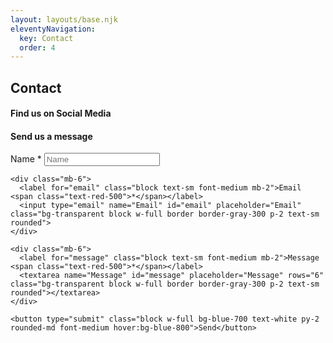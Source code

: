 ```yaml
---
layout: layouts/base.njk
eleventyNavigation:
  key: Contact
  order: 4
---
```

<div class="min-h-[50vh] grid place-content-center justify-items-center relative">
  <h2 class="font-bold text-4xl my-5">Contact</h2>
  <!-- <p class="font-light text-xl">Read our data driven and evidence based Tales</p> -->
  <!-- <a class="text-6xl font-light absolute bottom-5 text-gray-300 animate-bounce" href="#maincontent"><span class="iconify" data-icon="mdi-chevron-down"></span></a> -->
</div>

<div id="maincontent" class="max-w-[30rem] mx-auto">
  <h4 class="font-medium text-md text-center mb-2">Find us on Social Media</h4>
  <div class="flex justify-center gap-3 text-xl mb-20">
      <a href="mailto:tinydatatales@gmail.com"><span class="iconify text-[#f2a60c]" data-icon="mdi-email"></span></a>
      <a href="https://twitter.com/tinydatatales"><span class="iconify text-[#1A8CD8]" data-icon="mdi-twitter"></span></a>
      <a href="https://www.instagram.com/tinydatatales/"><span class="iconify text-[#FF3040]" data-icon="mdi-instagram"></span></a>
      <a href="https://github.com/tinydatatales"><span class="iconify text-[#010409]" data-icon="mdi-github"></span></a>
  </div>

  <h4 class="font-medium text-md text-center mb-2">Send us a message</h4>
  <form name="Contact Form" method="POST" action="success" data-netlify="true" onSubmite="submit" data-netlify-honeypot="bot-field">
    <input name="bot-field" hidden>
    <div class="mb-6">
      <label for="name" class="block text-sm font-medium mb-2">Name <span class="text-red-500">*</span></label>
      <input type="text" name="Name" id="name" placeholder="Name" class="bg-transparent block w-full border border-gray-300 p-2 text-sm rounded">
    </div>
  
    <div class="mb-6">
      <label for="email" class="block text-sm font-medium mb-2">Email <span class="text-red-500">*</span></label>
      <input type="email" name="Email" id="email" placeholder="Email" class="bg-transparent block w-full border border-gray-300 p-2 text-sm rounded">
    </div>
  
    <div class="mb-6">
      <label for="message" class="block text-sm font-medium mb-2">Message <span class="text-red-500">*</span></label>
      <textarea name="Message" id="message" placeholder="Message" rows="6" class="bg-transparent block w-full border border-gray-300 p-2 text-sm rounded"></textarea>
    </div>
  
    <button type="submit" class="block w-full bg-blue-700 text-white py-2 rounded-md font-medium hover:bg-blue-800">Send</button>
  </form>
</div>